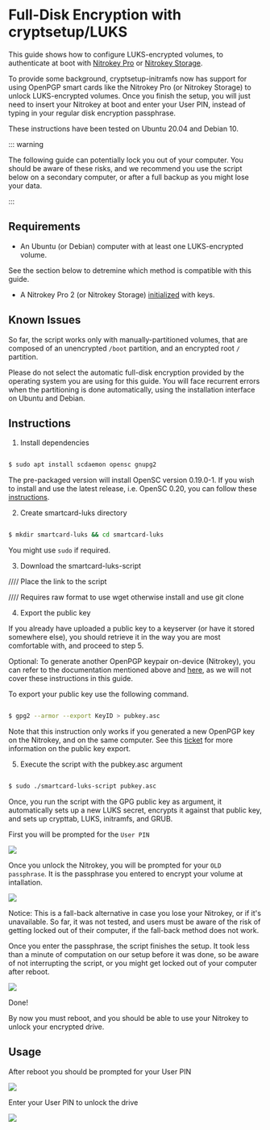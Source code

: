 # Full-Disk Encryption with cryptsetup/LUKS

This guide shows how to configure LUKS-encrypted volumes, to authenticate at boot with [Nitrokey Pro](https://shop.nitrokey.com/shop/product/nk-pro-2-nitrokey-pro-2-3) or [Nitrokey Storage](https://shop.nitrokey.com/shop/product/nitrokey-storage-2-56).

To provide some background, cryptsetup-initramfs now has support for using OpenPGP smart cards like the Nitrokey Pro (or Nitrokey Storage) to unlock LUKS-encrypted volumes. Once you finish the setup, you will just need to insert your Nitrokey at boot and enter your User PIN, instead of typing in your regular disk encryption passphrase.

These instructions have been tested on Ubuntu 20.04 and Debian 10.

::: warning

The following guide can potentially lock you out of your computer. You should be aware of these risks, and we recommend you use the script below on a secondary computer, or after a full backup as you might lose your data.

:::

## Requirements

- An Ubuntu (or Debian) computer with at least one LUKS-encrypted volume. 

See the section below to detremine which method is compatible with this guide.

- A Nitrokey Pro 2 (or Nitrokey Storage) [initialized](https://www.nitrokey.com/documentation/openpgp-email-encryption) with keys. 

## Known Issues

So far, the script works only with manually-partitioned volumes, that are composed of an unencrypted `/boot` partition, and an encrypted root `/` partition.

Please do not select the automatic full-disk encryption provided by the operating system you are using for this guide. You will face recurrent errors when the partitioning is done automatically, using the installation interface on Ubuntu and Debian. 

## Instructions

1. Install dependencies

```bash

$ sudo apt install scdaemon opensc gnupg2

```
The pre-packaged version will install OpenSC version 0.19.0-1. If you wish to install and use the latest release, i.e. OpenSC 0.20, you can follow these [instructions](https://github.com/OpenSC/OpenSC/wiki/Compiling-and-Installing-on-Unix-flavors).

2. Create smartcard-luks directory

```bash

$ mkdir smartcard-luks && cd smartcard-luks

```
You might use `sudo` if required.

3. Download the smartcard-luks-script

//// Place the link to the script

//// Requires raw format to use wget otherwise install and use git clone

4. Export the public key

If you already have uploaded a public key to a keyserver (or have it stored somewhere else), you should retrieve it in the way you are most comfortable with, and proceed to step 5.

Optional: To generate another OpenPGP keypair on-device (Nitrokey), you can refer to the documentation mentioned above and [here](./openpgp-key-generation-on-device.html), as we will not cover these instructions in this guide.

To export your public key use the following command.

```bash

$ gpg2 --armor --export KeyID > pubkey.asc

```
 Note that this instruction only works if you generated a new OpenPGP key on the Nitrokey, and on the same computer. See this [ticket](https://support.nitrokey.com/t/import-public-key-to-nitrokey-hsm/2021/5) for more information on the public key export. 

5. Execute the script with the pubkey.asc argument

```bash

$ sudo ./smartcard-luks-script pubkey.asc

```
Once, you run the script with the GPG public key as argument, it automatically sets up a new LUKS secret, encrypts it against that public key, and sets up crypttab, LUKS, initramfs, and GRUB.

First you will be prompted for the `User PIN`

![](./images/luks_1.png)

Once you unlock the Nitrokey, you will be prompted for your `OLD passphrase`. It is the passphrase you entered to encrypt your volume at intallation. 

![](./images/luks_2.png)

Notice: This is a fall-back alternative in case you lose your Nitrokey, or if it's unavailable. So far, it was not tested, and users must be aware of the risk of getting locked out of their computer, if the fall-back method does not work.

Once you enter the passphrase, the script finishes the setup. It took less than a minute of computation on our setup before it was done, so be aware of not interrupting the script, or you might get locked out of your computer after reboot.  

![](./images/luks_3.png)

Done!

By now you must reboot, and you should be able to use your Nitrokey to unlock your encrypted drive.

## Usage

After reboot you should be prompted for your User PIN

![](./images/luks_5.png)

Enter your User PIN to unlock the drive

![](./images/luks_6.png)


